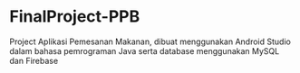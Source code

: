# FinalProject-PPB

Project Aplikasi Pemesanan Makanan, dibuat menggunakan Android Studio dalam bahasa pemrograman Java serta database menggunakan MySQL dan Firebase
